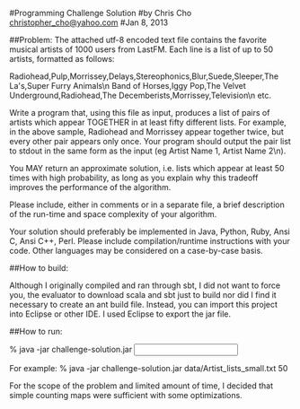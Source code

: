 #Programming Challenge Solution
#by Chris Cho <christopher_cho@yahoo.com>
#Jan 8, 2013

##Problem:
The attached utf-8 encoded text file contains the favorite musical artists of 
1000 users from LastFM. Each line is a list of up to 50 artists, formatted as follows:
 
Radiohead,Pulp,Morrissey,Delays,Stereophonics,Blur,Suede,Sleeper,The La's,Super 
Furry Animals\n Band of Horses,Iggy Pop,The Velvet Underground,Radiohead,The 
Decemberists,Morrissey,Television\n
etc.
 
Write a program that, using this file as input, produces a list of pairs of 
artists which appear TOGETHER in at least fifty different lists. For example, in
the above sample, Radiohead and Morrissey appear together twice, but every other
pair appears only once. Your program should output the pair list to stdout in 
the same form as the input (eg Artist Name 1, Artist Name 2\n).
 
You MAY return an approximate solution, i.e. lists which appear at least 50 times 
with high probability, as long as you explain why this tradeoff improves the
performance of the algorithm.
 
Please include, either in comments or in a separate file, a brief description of
the run-time and space complexity of your algorithm.
 
Your solution should preferably be implemented in Java, Python, Ruby, Ansi C, Ansi
C++, Perl. Please include compilation/runtime instructions with your code. Other
languages may be considered on a case-by-case basis.


##How to build:

Although I originally compiled and ran through sbt, I did not want to force you,
the evaluator to download scala and sbt just to build nor did I find it 
necessary to create an ant build file. Instead, you can import this project into
Eclipse or other IDE. I used Eclipse to export the jar file.

##How to run:

% java -jar challenge-solution.jar <input file> <minimum occurrences>

For example: 
% java -jar challenge-solution.jar data/Artist_lists_small.txt 50


For the scope of the problem and limited amount of time, I decided that simple 
counting maps were sufficient with some optimizations.
